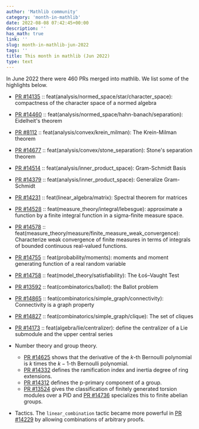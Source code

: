 ```yaml
---
author: 'Mathlib community'
category: 'month-in-mathlib'
date: 2022-08-08 07:42:45+00:00
description: ''
has_math: true
link: ''
slug: month-in-mathlib-jun-2022
tags: ''
title: This month in mathlib (Jun 2022)
type: text
---
```


In June 2022 there were 460 PRs merged into mathlib. We list some of the highlights below.

* [PR #14135](https://github.com/leanprover-community/mathlib/pull/14135) :: feat(analysis/normed_space/star/character_space): compactness of the character space of a normed algebra
* [PR #14460](https://github.com/leanprover-community/mathlib/pull/14460) :: feat(analysis/normed_space/hahn-banach/separation): Eidelheit's theorem
* [PR #8112](https://github.com/leanprover-community/mathlib/pull/8112) :: feat(analysis/convex/krein_milman): The Krein-Milman theorem

* [PR #14677](https://github.com/leanprover-community/mathlib/pull/14677) :: feat(analysis/convex/stone_separation): Stone's separation theorem
* [PR #14514](https://github.com/leanprover-community/mathlib/pull/14514) :: feat(analysis/inner_product_space): Gram-Schmidt Basis
* [PR #14379](https://github.com/leanprover-community/mathlib/pull/14379) :: feat(analysis/inner_product_space): Generalize Gram-Schmidt

* [PR #14231](https://github.com/leanprover-community/mathlib/pull/14231) :: feat(linear_algebra/matrix): Spectral theorem for matrices

* [PR #14528](https://github.com/leanprover-community/mathlib/pull/14528) :: feat(measure_theory/integral/lebesgue): approximate a function by a finite integral function in a sigma-finite measure space.
* [PR #14578](https://github.com/leanprover-community/mathlib/pull/14578) :: feat(measure_theory/measure/finite_measure_weak_convergence): Characterize weak convergence of finite measures in terms of integrals of bounded continuous real-valued functions.
* [PR #14755](https://github.com/leanprover-community/mathlib/pull/14755) :: feat(probability/moments): moments and moment generating function of a real random variable

* [PR #14758](https://github.com/leanprover-community/mathlib/pull/14758) :: feat(model_theory/satisfiability): The Łoś–Vaught Test

* [PR #13592](https://github.com/leanprover-community/mathlib/pull/13592) :: feat(combinatorics/ballot): the Ballot problem
* [PR #14865](https://github.com/leanprover-community/mathlib/pull/14865) :: feat(combinatorics/simple_graph/connectivity): Connectivity is a graph property
* [PR #14827](https://github.com/leanprover-community/mathlib/pull/14827) :: feat(combinatorics/simple_graph/clique): The set of cliques

* [PR #14173](https://github.com/leanprover-community/mathlib/pull/14173) :: feat(algebra/lie/centralizer): define the centralizer of a Lie submodule and the upper central series

* Number theory and group theory.
  - [PR #14625](https://github.com/leanprover-community/mathlib/pull/14625) shows that the derivative of the $k$-th Bernoulli polynomial is $k$ times the $k-1$-th Bernoulli polynomial.
  - [PR #14332](https://github.com/leanprover-community/mathlib/pull/14332) defines the ramification index and inertia degree of ring extensions.
  - [PR #14312](https://github.com/leanprover-community/mathlib/pull/14312) defines the p-primary component of a group.
  - [PR #13524](https://github.com/leanprover-community/mathlib/pull/13524) gives the classification of finitely generated torsion modules over a PID and
    [PR #14736](https://github.com/leanprover-community/mathlib/pull/14736) specializes this to finite abelian groups.

* Tactics. The `linear_combination` tactic became more powerful in [PR #14229](https://github.com/leanprover-community/mathlib/pull/14229) by allowing combinations of arbitrary proofs.
